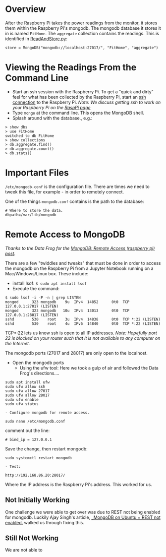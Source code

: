 # Overview
After the Raspberry Pi takes the power readings from the monitor, it stores them within the Raspberry Pi's mongodb.  The mongodb database it stores it in is named `FitHome`.  The `aggregate` collection contains the readings.  This is identified in [ReadAndStore.py](https://github.com/BitKnitting/FitHome_monitor/blob/master/ReadAndStore.py):  
```
store = MongoDB("mongodb://localhost:27017/", "FitHome", "aggregate")
```
# Viewing the Readings From the Command Line
- Start an ssh session with the Raspberry Pi.  To get a "quick and dirty" feel for what has been collected by the Raspberry Pi, start an [ssh connection](https://www.raspberrypi.org/documentation/remote-access/ssh/) to the Raspberry Pi.  _Note: We discuss getting ssh to work on your Raspberry Pi on the [RaspPi page](RaspPi)_  
- Type `mongo` at the command line.  This opens the MongoDB shell.
- Splash around with the database., e.g.:
```
> show dbs
> use FitHome
switched to db FitHome
> show collections
> db.aggregate.find()
> db.aggregate.count()
> db.stats()
```
# Important Files
`/etc/mongodb.conf` is the configuration file.  There are times we need to tweek this file, for example - in order to remotely connect.  
  
One of the things `mongodb.conf` contains is the path to the database:
```
# Where to store the data.
dbpath=/var/lib/mongodb  
```


# Remote Access to MongoDB
_Thanks to the Data Frog for the [MongoDB: Remote Access (raspberry pi) post](https://thedatafrog.com/en/mongodb-remote-raspberry-pi/)._  

There are a few "twiddles and tweaks" that must be done in order to access the mongodb on the Raspberry Pi from a Jupyter Notebook running on a Mac/Windows/Linux box.  These include:
- install lsof: `$ sudo apt install lsof`
- Execute the command:  
```
$ sudo lsof -i -P -n | grep LISTEN
mongod      323 mongodb    9u  IPv4  14852      0t0  TCP 127.0.0.1:27017 (LISTEN)
mongod      323 mongodb   10u  IPv4  13013      0t0  TCP 127.0.0.1:28017 (LISTEN)
sshd        530    root    3u  IPv4  14838      0t0  TCP *:22 (LISTEN)
sshd        530    root    4u  IPv6  14840      0t0  TCP *:22 (LISTEN)
```
TCP*:22 lets us know ssh is open to all IP addresses. _Note: Hopefully port 22 is blocked on your router such that it is not available to any computer on the Internet._

The mongodb ports (27017 and 28017) are only open to the localhost.
- Open the mongodb ports
    - Using the ufw tool: Here we took a gulp of air and followed the Data Frog's directions....
```
sudo apt install ufw
sudo ufw allow ssh
sudo ufw allow 27017
sudo ufw allow 28017
sudo ufw enable
sudo ufw status
```
    - Configure mongodb for remote access.
```
sudo nano /etc/mongodb.conf   
```
comment out the line:
```
# bind_ip = 127.0.0.1
```
Save the change, then restart mongodb:  
```
sudo systemctl restart mongodb  
```  
    - Test:
```
http://192.168.86.20:28017/
```
Where the IP address is the Raspberry Pi's address.  This worked for us. 

## Not Initially Working
One challenge we were able to get over was due to REST not being enabled for mongodb.  Luckily Ajay Singh's article, [_MongoDB on Ubuntu = REST not enabled.](https://ajay555.wordpress.com/2011/06/08/mongodb-on-ubuntu-rest-is-not-enabled-use-rest-to-turn-on-error/) walked us through fixing this.

## Still Not Working
We are not able to 